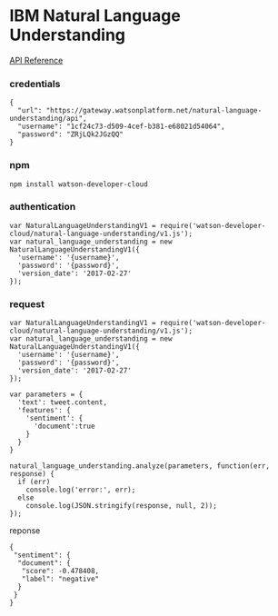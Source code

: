 # IBM Natural Language Understanding

[API Reference](https://www.ibm.com/watson/developercloud/natural-language-understanding/api/v1/#post-analyze)

### credentials
```
{
  "url": "https://gateway.watsonplatform.net/natural-language-understanding/api",
  "username": "1cf24c73-d509-4cef-b381-e68021d54064",
  "password": "ZRjLQk2JGzQQ"
}
```

### npm
```
npm install watson-developer-cloud
```

### authentication
```
var NaturalLanguageUnderstandingV1 = require('watson-developer-cloud/natural-language-understanding/v1.js');
var natural_language_understanding = new NaturalLanguageUnderstandingV1({
  'username': '{username}',
  'password': '{password}',
  'version_date': '2017-02-27'
});
```

### request
```
var NaturalLanguageUnderstandingV1 = require('watson-developer-cloud/natural-language-understanding/v1.js');
var natural_language_understanding = new NaturalLanguageUnderstandingV1({
  'username': '{username}',
  'password': '{password}',
  'version_date': '2017-02-27'
});

var parameters = {
  'text': tweet.content, 
  'features': {
    'sentiment': {
      'document':true
    }
  }
}

natural_language_understanding.analyze(parameters, function(err, response) {
  if (err)
    console.log('error:', err);
  else
    console.log(JSON.stringify(response, null, 2));
});
```
reponse
```
{
 "sentiment": {
  "document": {
   "score": -0.478408,
   "label": "negative"
  }
 }
}
```
